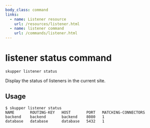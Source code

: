 ```yaml
---
body_class: command
links:
  - name: Listener resource
    url: /resources/listener.html
  - name: listener command
    url: /commands/listener.html
---
```


# listener status command

<section>

`skupper listener status`

Display the status of listeners in the current site.

</section>

<section>

## Usage

~~~ shell
$ skupper listener status
NAME       ROUTING-KEY   HOST       PORT   MATCHING-CONNECTORS
backend    backend       backend    8080   1
database   database      database   5432   1
~~~

</section>
